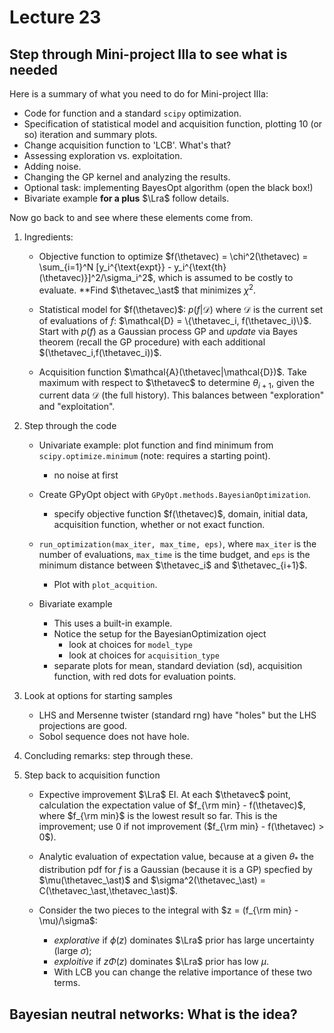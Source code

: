 # Lecture 23

## Step through Mini-project IIIa to see what is needed

Here is a summary of what you need to do for Mini-project IIIa:

* Code for function and a standard `scipy` optimization.
* Specification of statistical model and acquisition function, plotting 10 (or so) iteration and summary plots.
* Change acquisition function to 'LCB'. What's that?
* Assessing exploration vs. exploitation.
* Adding noise.
* Changing the GP kernel and analyzing the results.
* Optional task: implementing BayesOpt algorithm (open the black box!)
* Bivariate example **for a plus** $\Lra$ follow details. 

Now go back to [](/notebooks/Machine_learning/Bayesian_optimization) and see where these elements come from.

1. Ingredients:

    * Objective function to optimize 
        $f(\thetavec) = \chi^2(\thetavec) = \sum_{i=1}^N [y_i^{\text{expt}} - y_i^{\text{th}(\thetavec)}]^2/\sigma_i^2$, which is assumed to be costly to evaluate.
        **Find $\thetavec_\ast$ that minimizes $\chi^2$.

    * Statistical model for $f(\thetavec)$: $p(f | \mathcal{D})$ where $\mathcal{D}$ is the current set of evaluations of $f$:
    $\mathcal{D} = \{\thetavec_i, f(\thetavec_i)\}$. Start with $p(f)$ as a Gaussian process GP and *update* via Bayes theorem (recall the GP procedure) with each additional $(\thetavec_i,f(\thetavec_i))$.

    * Acquisition function $\mathcal{A}(\thetavec|\mathcal{D})$. Take maximum with respect to $\thetavec$ to determine $\theta_{i+1}$, given the current data $\mathcal{D}$ (the full history). This balances between "exploration" and "exploitation".

2. Step through the code

    * Univariate example: plot function and find minimum from `scipy.optimize.minimum` (note: requires a starting point).
        * no noise at first

    * Create GPyOpt object with `GPyOpt.methods.BayesianOptimization`.
        * specify objective function $f(\thetavec)$, domain, initial data, acquisition function, whether or not exact function.

    * `run_optimization(max_iter, max_time, eps)`, where `max_iter` is the number of evaluations, `max_time` is the time budget, and `eps` is the minimum distance between $\thetavec_i$ and $\thetavec_{i+1}$.
        * Plot with `plot_acquition`.

    * Bivariate example
        * This uses a built-in example.
        * Notice the setup for the BayesianOptimization oject
            * look at choices for `model_type`
            * look at choices for `acquisition_type`
        * separate plots for mean, standard deviation (sd), acquisition function, with red dots for evaluation points.

3. Look at options for starting samples
    * LHS and Mersenne twister (standard rng) have "holes" but the LHS projections are good.
    * Sobol sequence does not have hole.

4. Concluding remarks: step through these.

5. Step back to acquisition function
    
    * Expective improvement $\Lra$ EI. At each $\thetavec$ point, calculation the expectation value of $f_{\rm min} - f(\thetavec)$, where $f_{\rm min}$ is the lowest result so far.
    This is the improvement; use 0 if not improvement ($f_{\rm min} - f(\thetavec) > 0$).

    * Analytic evaluation of expectation value, because at a given $\theta_\ast$ the distribution pdf for $f$ is a Gaussian (because it is a GP) specfied by $\mu(\thetavec_\ast)$ and $\sigma^2(\thetavec_\ast) = C(\thetavec_\ast,\thetavec_\ast)$.

    * Consider the two pieces to the integral with $z = (f_{\rm min} - \mu)/\sigma$:
        * *explorative* if $\phi(z)$ dominates $\Lra$ prior has large uncertainty (large $\sigma$);
        * *exploitive* if $z\Phi(z)$ dominates $\Lra$ prior has low $\mu$.
        * With LCB you can change the relative importance of these two terms.

## Bayesian neutral networks: What is the idea?
